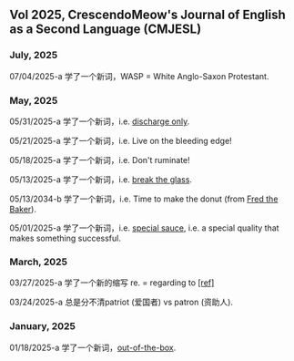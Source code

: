 ## Vol 2025, CrescendoMeow's Journal of English as a Second Language (CMJESL)

### July, 2025

07/04/2025-a 学了一个新词，WASP = White Anglo-Saxon Protestant.

### May, 2025

05/31/2025-a 学了一个新词，i.e. [discharge only](https://www.reddit.com/r/nycrail/comments/1eu5mqh/boarding_a_discharge_only_d_or_primary_discharge/).

05/21/2025-a 学了一个新词，i.e. Live on the bleeding edge!

05/18/2025-a 学了一个新词，i.e. Don't ruminate!

05/13/2025-a 学了一个新词，i.e. [break the glass](https://www.dictionary.com/e/slang/break-the-glass/).

05/13/2034-b 学了一个新词，i.e. Time to make the donut (from [Fred the Baker](https://en.m.wikipedia.org/wiki/Fred_the_Baker)).

05/01/2025-a 学了一个新词，i.e. [special sauce](https://dictionary.cambridge.org/us/dictionary/english/secret-sauce), i.e. a special quality that makes something successful.

### March, 2025

03/27/2025-a 学了一个新的缩写 re. = regarding to [[ref]](https://english.stackexchange.com/questions/2517/regarding-re-what-is-the-correct-usage-in-an-email-subject-line)

03/24/2025-a 总是分不清patriot (爱国者) vs patron (资助人).

### January, 2025

01/18/2025-a 学了一个新词，[out-of-the-box](https://en.wikipedia.org/wiki/Out_of_the_box_(feature)).
